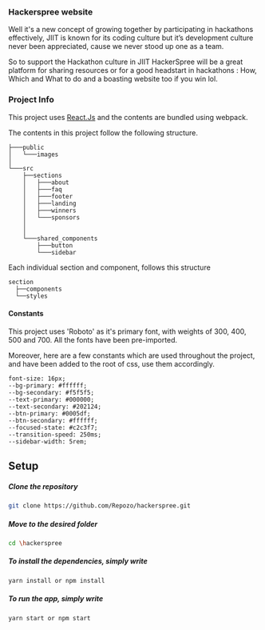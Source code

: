 ### Hackerspree website

Well it's a new concept of growing together by participating in hackathons effectively, JIIT is known for its coding culture but it’s development culture never been appreciated, cause we never stood up one as a team.

So to support the Hackathon culture in JIIT HackerSpree will be a great platform for sharing resources or for a good headstart in hackathons : How, Which and What to do and a boasting website too if you win lol.

### Project Info

This project uses [React.Js](https://reactjs.org) and the contents are bundled using webpack.

The contents in this project follow the following structure.

```
├───public
│   └───images
│
└───src
    ├──sections
    │   ├───about
    │   ├───faq
    │   ├───footer
    │   ├───landing
    │   ├───winners
    │   └───sponsors
    │
    │
    └───shared_components
        ├───button
        └───sidebar
```

Each individual section and component, follows this structure

```
section
  ├──components
  └──styles
```

#### Constants

This project uses 'Roboto' as it's primary font, with weights of 300, 400, 500 and 700. All the fonts have been pre-imported.

Moreover, here are a few constants which are used throughout the project, and have been added to the root of css, use them accordingly.

```
font-size: 16px;
--bg-primary: #ffffff;
--bg-secondary: #f5f5f5;
--text-primary: #000000;
--text-secondary: #202124;
--btn-primary: #0005df;
--btn-secondary: #ffffff;
--focused-state: #c2c3f7;
--transition-speed: 250ms;
--sidebar-width: 5rem;
```

## Setup

##### Clone the repository

```bash
git clone https://github.com/Repozo/hackerspree.git
```

##### Move to the desired folder

```bash
cd \hackerspree
```

##### To install the dependencies, simply write

```bash
yarn install or npm install
```

##### To run the app, simply write

```bash
yarn start or npm start
```

